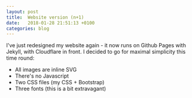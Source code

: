 ```yaml
---
layout: post
title:  Website version (n+1)
date:   2018-01-28 21:51:13 +0100
categories: blog
---
```

I've just redesigned my website again - it now runs on Github Pages with
Jekyll, with Cloudflare in front. I decided to go for maximal simplicity this
time round:

* All images are inline SVG
* There's no Javascript
* Two CSS files (my CSS + Bootstrap)
* Three fonts (this is a bit extravagant)
